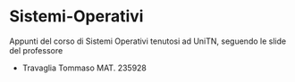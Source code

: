 # Sistemi-Operativi

Appunti del corso di Sistemi Operativi tenutosi ad UniTN, seguendo le slide del professore
- Travaglia Tommaso MAT. 235928

